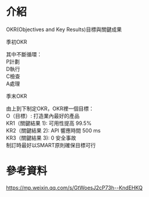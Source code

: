 # 介紹  
OKR(Objectives and Key Results)目標與關鍵成果  

季初OKR

其中不斷循環：  
P計劃  
D執行  
C檢查  
A處理  

季末OKR

由上到下制定OKR，OKR裡一個目標：  
O（目標）: 打造業內最好的產品  
KR1（關鍵結果 1): 可用性提高 99.5%   
KR2（關鍵結果 2): API 響應時間 500 ms   
KR3（關鍵結果 3): 0 安全事故  
制訂時最好以SMART原則確保目標可行  


# 參考資料  
https://mp.weixin.qq.com/s/GtWoesJ2cP73h--KndEHKQ  
